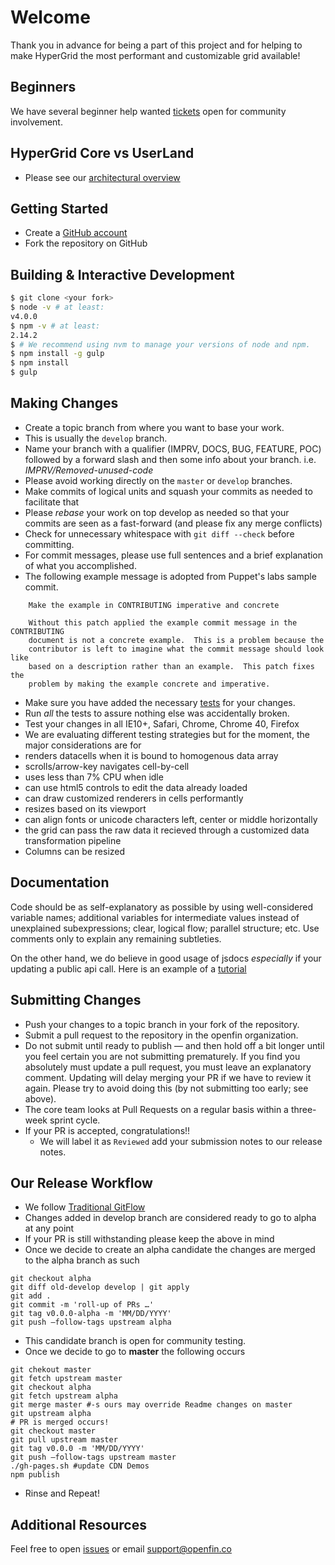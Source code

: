 # Welcome

Thank you in advance for being a part of this project and for helping to make HyperGrid the most performant and customizable grid available! 

## Beginners

We have several beginner help wanted [tickets](https://github.com/openfin/fin-hypergrid/issues) open for community involvement.

## HyperGrid Core vs UserLand

* Please see our [architectural overview](https://github.com/openfin/fin-hypergrid/blob/master/OVERVIEW.md)

## Getting Started

* Create a [GitHub account](https://github.com/signup/free)
* Fork the repository on GitHub

## Building & Interactive Development

```bash
$ git clone <your fork>
$ node -v # at least:
v4.0.0
$ npm -v # at least:
2.14.2
$ # We recommend using nvm to manage your versions of node and npm.
$ npm install -g gulp
$ npm install
$ gulp
``` 

## Making Changes

* Create a topic branch from where you want to base your work.
 * This is usually the `develop` branch.
 * Name your branch with a qualifier (IMPRV, DOCS, BUG, FEATURE, POC) followed by a forward slash and then some info about your branch.
        i.e. *IMPRV/Removed-unused-code*
  * Please avoid working directly on the `master` or `develop` branches.
* Make commits of logical units and squash your commits as needed to facilitate that
* Please *rebase* your work on top develop as needed so that your commits are seen as a fast-forward (and please fix any merge conflicts)
* Check for unnecessary whitespace with `git diff --check` before committing.
* For commit messages, please use full sentences and a brief explanation of what you accomplished.
 * The following example message is adopted from Puppet's labs sample commit.

```
    Make the example in CONTRIBUTING imperative and concrete

    Without this patch applied the example commit message in the CONTRIBUTING
    document is not a concrete example.  This is a problem because the
    contributor is left to imagine what the commit message should look like
    based on a description rather than an example.  This patch fixes the
    problem by making the example concrete and imperative.
```

* Make sure you have added the necessary [tests](https://github.com/openfin/fin-hypergrid/tree/master/test) for your changes.
* Run _all_ the tests to assure nothing else was accidentally broken.
* Test your changes in all IE10+, Safari, Chrome, Chrome 40, Firefox
* We are evaluating different testing strategies but for the moment, the major considerations are for
 * renders datacells when it is bound to homogenous data array
 * scrolls/arrow-key navigates cell-by-cell
 * uses less than 7% CPU when idle
 * can use html5 controls to edit the data already loaded
 * can draw customized renderers in cells performantly
 * resizes based on its viewport
 * can align fonts or unicode characters left, center or middle horizontally
 * the grid can pass the raw data it recieved through a customized data transformation pipeline
 * Columns can be resized

## Documentation

Code should be as self-explanatory as possible by using well-considered variable names; additional variables for intermediate values instead of unexplained subexpressions; clear, logical flow; parallel structure; etc. 
Use comments only to explain any remaining subtleties. 

On the other hand, we do believe in good usage of jsdocs _especially_ if your updating a public api call.
Here is an example of a [tutorial](http://openfin.github.io/fin-hypergrid/doc/tutorial-cell-editors.html)

## Submitting Changes

* Push your changes to a topic branch in your fork of the repository.
* Submit a pull request to the repository in the openfin organization.
* Do not submit until ready to publish — and then hold off a bit longer until you feel certain you are not submitting prematurely. If you find you absolutely must update a pull request, you must leave an explanatory comment. Updating will delay merging your PR if we have to review it again. Please try to avoid doing this (by not submitting too early; see above).
* The core team looks at Pull Requests on a regular basis within a three-week sprint cycle.
* If your PR is accepted, congratulations!! 
    * We will label it as `Reviewed` add your submission notes to our release notes.
    
## Our Release Workflow

* We follow [Traditional GitFlow](http://danielkummer.github.io/git-flow-cheatsheet/)
* Changes added in develop branch are considered ready to go to alpha at any point
* If your PR is still withstanding please keep the above in mind
* Once we decide to create an alpha candidate the changes are merged to the alpha branch as such

```
git checkout alpha
git diff old-develop develop | git apply
git add .
git commit -m 'roll-up of PRs …'
git tag v0.0.0-alpha -m 'MM/DD/YYYY'
git push —follow-tags upstream alpha
```
* This candidate branch is open for community testing. 
* Once we decide to go to **master** the following occurs

```
git chekout master
git fetch upstream master
git checkout alpha
git fetch upstream alpha
git merge master #-s ours may override Readme changes on master
git upstream alpha
# PR is merged occurs!
git checkout master
git pull upstream master
git tag v0.0.0 -m 'MM/DD/YYYY'
git push —follow-tags upstream master
./gh-pages.sh #update CDN Demos
npm publish
```
* Rinse and Repeat!

## Additional Resources

Feel free to open [issues](https://github.com/openfin/fin-hypergrid/issues) or email support@openfin.co
